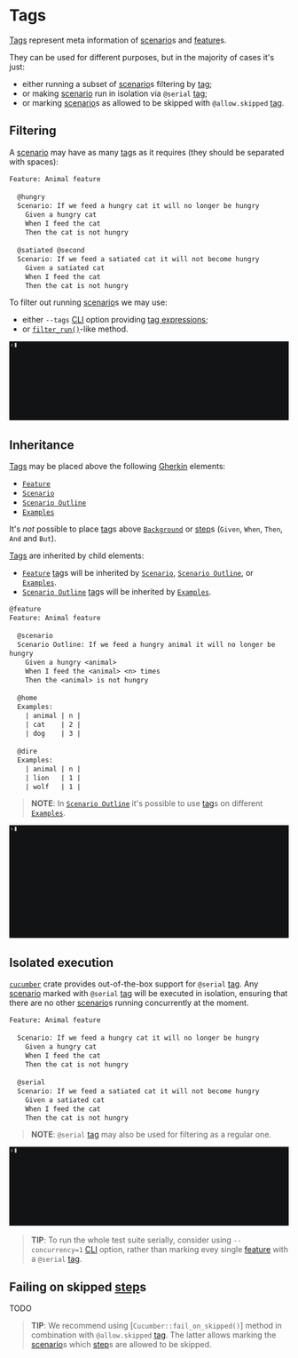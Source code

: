 Tags
====

[Tags][tag] represent meta information of [scenario]s and [feature]s.

They can be used for different purposes, but in the majority of cases it's just:
- either running a subset of [scenario]s filtering by [tag];
- or making [scenario] run in isolation via `@serial` [tag];
- or marking [scenario]s as allowed to be skipped with `@allow.skipped` [tag].




## Filtering

A [scenario] may have as many [tag]s as it requires (they should be separated with spaces):
```gherkin
Feature: Animal feature

  @hungry
  Scenario: If we feed a hungry cat it will no longer be hungry
    Given a hungry cat
    When I feed the cat
    Then the cat is not hungry

  @satiated @second
  Scenario: If we feed a satiated cat it will not become hungry
    Given a satiated cat
    When I feed the cat
    Then the cat is not hungry
```

To filter out running [scenario]s we may use:
- either `--tags` [CLI] option providing [tag expressions];
- or [`filter_run()`]-like method.

![record](../rec/writing_tags_filtering.gif)




## Inheritance

[Tags][tag] may be placed above the following [Gherkin] elements:
- [`Feature`][feature]
- [`Scenario`][scenario]
- [`Scenario Outline`]
- [`Examples`]

It's _not_ possible to place [tag]s above [`Background`](background.md) or [step]s (`Given`, `When`, `Then`, `And` and `But`).

[Tags][tag] are inherited by child elements:
- [`Feature`][feature] [tag]s will be inherited by [`Scenario`][scenario], [`Scenario Outline`], or [`Examples`].
- [`Scenario Outline`] [tag]s will be inherited by [`Examples`].

```gherkin
@feature
Feature: Animal feature

  @scenario
  Scenario Outline: If we feed a hungry animal it will no longer be hungry
    Given a hungry <animal>
    When I feed the <animal> <n> times
    Then the <animal> is not hungry

  @home
  Examples: 
    | animal | n |
    | cat    | 2 |
    | dog    | 3 |

  @dire
  Examples: 
    | animal | n |
    | lion   | 1 |
    | wolf   | 1 |
```

> __NOTE__: In [`Scenario Outline`] it's possible to use [tag]s on different [`Examples`].

![record](../rec/writing_tags_inheritance.gif)




## Isolated execution

[`cucumber`] crate provides out-of-the-box support for `@serial` [tag]. Any [scenario] marked with `@serial` [tag] will be executed in isolation, ensuring that there are no other [scenario]s running concurrently at the moment.

```gherkin
Feature: Animal feature
    
  Scenario: If we feed a hungry cat it will no longer be hungry
    Given a hungry cat
    When I feed the cat
    Then the cat is not hungry

  @serial
  Scenario: If we feed a satiated cat it will not become hungry
    Given a satiated cat
    When I feed the cat
    Then the cat is not hungry
```

> __NOTE__: `@serial` [tag] may also be used for filtering as a regular one.

![record](../rec/writing_tags_serial.gif)

> __TIP__: To run the whole test suite serially, consider using `--concurrency=1` [CLI] option, rather than marking evey single [feature] with a `@serial` [tag].




## Failing on skipped [step]s

TODO

> __TIP__: We recommend using [`Cucumber::fail_on_skipped()`] method in combination with `@allow.skipped` [tag]. The latter allows marking the [scenario]s which [step]s are allowed to be skipped.




[`cucumber`]: https://docs.rs/cucumber
[`Examples`]: https://cucumber.io/docs/gherkin/reference#examples
[`filter_run()`]: https://docs.rs/cucumber/*/cucumber/struct.Cucumber.html#method.filter_run
[`Scenario Outline`]: scenario_outline.md
[CLI]: ../cli.md
[feature]: https://cucumber.io/docs/gherkin/reference#feature
[Gherkin]: https://cucumber.io/docs/gherkin/reference
[scenario]: https://cucumber.io/docs/gherkin/reference#example
[tag]: https://cucumber.io/docs/cucumber/api#tags
[tag expressions]: https://cucumber.io/docs/cucumber/api#tag-expressions
[step]: https://cucumber.io/docs/gherkin/reference#steps
